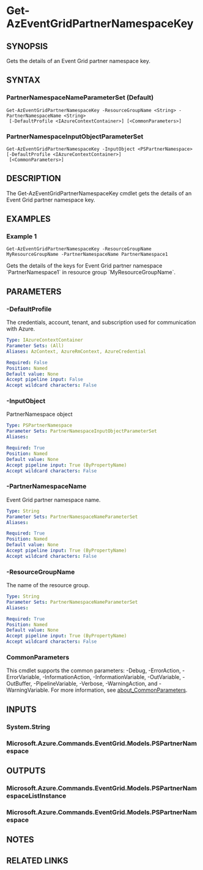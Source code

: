 ﻿---
external help file: Microsoft.Azure.PowerShell.Cmdlets.EventGrid.dll-Help.xml
Module Name: Az.EventGrid
online version: https://docs.microsoft.com/powershell/module/az.eventgrid/get-azeventgriddomaintopic
schema: 2.0.0
---

# Get-AzEventGridPartnerNamespaceKey

## SYNOPSIS
Gets the details of an Event Grid partner namespace key.

## SYNTAX

### PartnerNamespaceNameParameterSet (Default)
```
Get-AzEventGridPartnerNamespaceKey -ResourceGroupName <String> -PartnerNamespaceName <String>
 [-DefaultProfile <IAzureContextContainer>] [<CommonParameters>]
```

### PartnerNamespaceInputObjectParameterSet
```
Get-AzEventGridPartnerNamespaceKey -InputObject <PSPartnerNamespace> [-DefaultProfile <IAzureContextContainer>]
 [<CommonParameters>]
```

## DESCRIPTION
The Get-AzEventGridPartnerNamespaceKey cmdlet gets the details of an Event Grid partner namespace key.

## EXAMPLES

### Example 1
```
Get-AzEventGridPartnerNamespaceKey -ResourceGroupName MyResourceGroupName -PartnerNamespaceName PartnerNamespace1
```

Gets the details of the keys for Event Grid partner namespace \`PartnerNamespace1\` in resource group \`MyResourceGroupName\`.

## PARAMETERS

### -DefaultProfile
The credentials, account, tenant, and subscription used for communication with Azure.

```yaml
Type: IAzureContextContainer
Parameter Sets: (All)
Aliases: AzContext, AzureRmContext, AzureCredential

Required: False
Position: Named
Default value: None
Accept pipeline input: False
Accept wildcard characters: False
```

### -InputObject
PartnerNamespace object

```yaml
Type: PSPartnerNamespace
Parameter Sets: PartnerNamespaceInputObjectParameterSet
Aliases:

Required: True
Position: Named
Default value: None
Accept pipeline input: True (ByPropertyName)
Accept wildcard characters: False
```

### -PartnerNamespaceName
Event Grid partner namespace name.

```yaml
Type: String
Parameter Sets: PartnerNamespaceNameParameterSet
Aliases:

Required: True
Position: Named
Default value: None
Accept pipeline input: True (ByPropertyName)
Accept wildcard characters: False
```

### -ResourceGroupName
The name of the resource group.

```yaml
Type: String
Parameter Sets: PartnerNamespaceNameParameterSet
Aliases:

Required: True
Position: Named
Default value: None
Accept pipeline input: True (ByPropertyName)
Accept wildcard characters: False
```

### CommonParameters
This cmdlet supports the common parameters: -Debug, -ErrorAction, -ErrorVariable, -InformationAction, -InformationVariable, -OutVariable, -OutBuffer, -PipelineVariable, -Verbose, -WarningAction, and -WarningVariable. For more information, see [about_CommonParameters](http://go.microsoft.com/fwlink/?LinkID=113216).

## INPUTS

### System.String
### Microsoft.Azure.Commands.EventGrid.Models.PSPartnerNamespace
## OUTPUTS

### Microsoft.Azure.Commands.EventGrid.Models.PSPartnerNamespaceListInstance
### Microsoft.Azure.Commands.EventGrid.Models.PSPartnerNamespace
## NOTES

## RELATED LINKS
